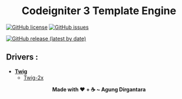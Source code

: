 <h1 align="center">Codeigniter 3 Template Engine</h1>

[![GitHub license](https://img.shields.io/github/license/agoenks29D/Codeigniter-3-Template-Engine?label=License&style=plastic)](https://github.com/agoenks29D/Codeigniter-3-Template-Engine/blob/main/LICENSE) [![GitHub issues](https://img.shields.io/github/issues/agoenks29D/Codeigniter-3-Template-Engine?style=plastic)](https://github.com/agoenks29D/Codeigniter-3-Template-Engine/issues)


[![GitHub release (latest by date)](https://img.shields.io/github/v/release/agoenks29D/Codeigniter-3-Template-Engine?label=Release&style=plastic)](https://github.com/agoenks29D/Codeigniter-3-Template-Engine/tree/twig-2.x)


## Drivers :

- [**Twig**](https://github.com/agoenks29D/Codeigniter-3-Template-Engine/tree/twig)
	- [Twig-2x](https://github.com/agoenks29D/Codeigniter-3-Template-Engine/tree/twig-2.x)

<p align="center"><b>Made with ❤️ + ☕ ~ Agung Dirgantara</b></p>
